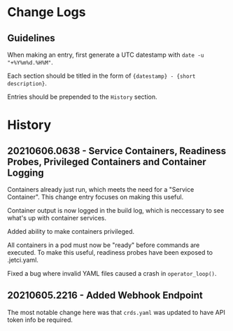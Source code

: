 # Change Logs

## Guidelines
When making an entry, first generate a UTC datestamp with `date -u "+%Y%m%d.%H%M"`.

Each section should be titled in the form of `{datestamp} - {short description}`.

Entries should be prepended to the `History` section.

# History

## 20210606.0638 - Service Containers, Readiness Probes, Privileged Containers and Container Logging
Containers already just run, which meets the need for a "Service Container". This change entry focuses on making this useful.

Container output is now logged in the build log, which is neccessary to see what's up with container services.

Added ability to make containers privileged.

All containers in a pod must now be "ready" before commands are executed. To make this useful, readiness probes have been exposed to .jetci.yaml.

Fixed a bug where invalid YAML files caused a crash in `operator_loop()`.

## 20210605.2216 - Added Webhook Endpoint
The most notable change here was that `crds.yaml` was updated to have API token info be required. 